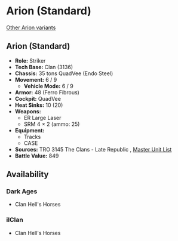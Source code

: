 # Arion (Standard) 

[Other Arion variants](../arion.md) 

## Arion (Standard) 

- **Role:** Striker 
- **Tech Base:** Clan (3136) 
- **Chassis:** 35 tons QuadVee (Endo Steel) 
- **Movement:** 6 / 9 
  - **Vehicle Mode:** 6 / 9 
- **Armor:** 48 (Ferro Fibrous) 
- **Cockpit:** QuadVee 
- **Heat Sinks:** 10 (20) 
- **Weapons:** 
  - ER Large Laser 
  - SRM 4 × 2 (ammo: 25) 
- **Equipment:** 
  - Tracks 
  - CASE 
- **Sources:** TRO 3145 The Clans - Late Republic , [Master Unit List](http://masterunitlist.info/Unit/Details/6252) 
- **Battle Value:** 849 

## Availability 

### Dark Ages 

- Clan Hell's Horses 

### ilClan 

- Clan Hell's Horses 

